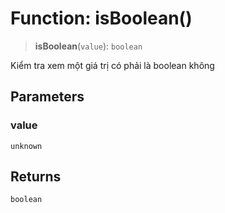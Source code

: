 # Function: isBoolean()

> **isBoolean**(`value`): `boolean`

Kiểm tra xem một giá trị có phải là boolean không

## Parameters

### value

`unknown`

## Returns

`boolean`

